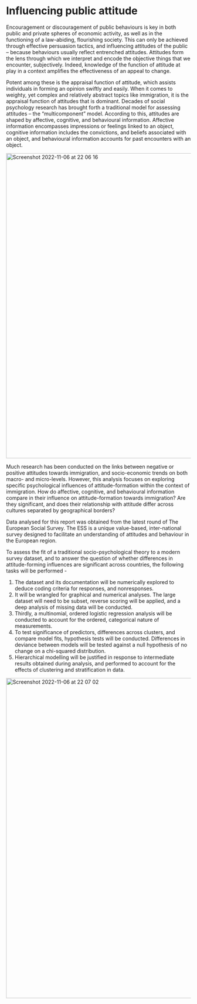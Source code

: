 # Influencing public attitude

Encouragement or discouragement of public behaviours is key in both public and private
spheres of economic activity, as well as in the functioning of a law-abiding, flourishing
society. This can only be achieved through effective persuasion tactics, and influencing
attitudes of the public – because behaviours usually reflect entrenched attitudes.
Attitudes form the lens through which we interpret and encode the objective things that we
encounter, subjectively. Indeed, knowledge of the function of attitude at play in a context
amplifies the effectiveness of an appeal to change. 

Potent among these is the appraisal function of attitude, which assists individuals in forming an opinion swiftly and easily. When
it comes to weighty, yet complex and relatively abstract topics like immigration, it is the
appraisal function of attitudes that is dominant. Decades of social psychology research has
brought forth a traditional model for assessing attitudes – the “multicomponent” model.
According to this, attitudes are shaped by affective, cognitive, and behavioural information.
Affective information encompasses impressions or feelings linked to an object, cognitive
information includes the convictions, and beliefs associated with an object, and behavioural
information accounts for past encounters with an object.

<img width="829" alt="Screenshot 2022-11-06 at 22 06 16" src="https://user-images.githubusercontent.com/117599272/200197854-534dca44-a9b7-44af-9281-e4df6f4792ee.png">

Much research has been conducted on the links between negative or positive attitudes
towards immigration, and socio-economic trends on both macro- and micro-levels. However,
this analysis focuses on exploring specific psychological influences of attitude-formation
within the context of immigration. How do affective, cognitive, and behavioural information
compare in their influence on attitude-formation towards immigration? Are they significant,
and does their relationship with attitude differ across cultures separated by geographical
borders?

Data analysed for this report was obtained from the latest round of The European Social
Survey. The ESS is a unique value-based, inter-national survey designed to facilitate an
understanding of attitudes and behaviour in the European region.

To assess the fit of a traditional socio-psychological theory to a modern survey dataset, and to
answer the question of whether differences in attitude-forming influences are significant
across countries, the following tasks will be performed - 

1. The dataset and its 
documentation will be numerically explored to deduce coding criteria for responses, and nonresponses.
2. It will be wrangled for graphical and numerical analyses. The large
dataset will need to be subset, reverse scoring will be applied, and a deep analysis of missing data will be conducted. 
3. Thirdly, a multinomial,
ordered logistic regression analysis will be conducted to account for the ordered, categorical nature
of measurements. 
4. To test significance of predictors, differences across clusters, and
compare model fits, hypothesis tests will be conducted. Differences in deviance between
models will be tested against a null hypothesis of no change on a chi-squared distribution.
5. Hierarchical modelling will be justified in response to intermediate results obtained
during analysis, and performed to account for the effects of clustering and stratification in
data. 

<img width="870" alt="Screenshot 2022-11-06 at 22 07 02" src="https://user-images.githubusercontent.com/117599272/200197886-b9980956-7553-4fd2-b2c0-f25175fe2ecf.png">
